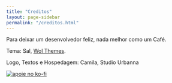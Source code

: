 ```yaml
---
title: "Creditos"
layout: page-sidebar
permalink: "/creditos.html"
---
```


Para deixar um desenvolvedor feliz, nada melhor como um Café.

Tema: Sal, [Wol Themes](https://www.wowthemes.net/donate/).

Logo, Textos e Hospedagem: Camila, Studio Urbanna

[![apoie no ko-fi](https://ko-fi.com/img/githubbutton_sm.svg)](https://ko-fi.com/X8X37459O)
